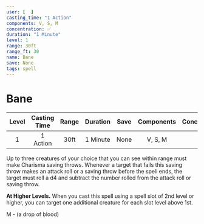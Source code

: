 ```yaml
---
user: [  ]
casting_time: "1 Action"
components: V, S, M
concentration: ✅
duration: "1 Minute"
level: 1
range: 30ft
range_ft: 30
name: Bane
save: None
tags: spell
---
```

# Bane

| **Level** | **Casting Time** | **Range** | **Duration** | **Save** | **Components** | **Concentration** |
|:---:|:---:|:---:|:---:|:---:|:---:|:---:|
| 1 | 1 Action | 30ft | 1 Minute | None | V, S, M | ✅ |

Up to three creatures of your choice that you can see within range must make Charisma saving throws. Whenever a target that fails this saving throw makes an attack roll or a saving throw before the spell ends, the target must roll a d4 and subtract the number rolled from the attack roll or saving throw.

**At Higher Levels.** When you cast this spell using a spell slot of 2nd level or higher, you can target one additional creature for each slot level above 1st.

M - (a drop of blood)